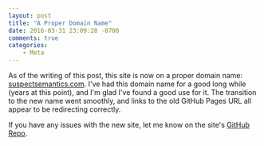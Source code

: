```yaml
---
layout: post
title: "A Proper Domain Name"
date: 2016-03-31 23:09:28 -0700
comments: true
categories: 
    - Meta
---
```


As of the writing of this post, this site is now on a proper domain name:
[suspectsemantics.com](http://www.suspectsemantics.com). I've had this domain
name for a good long while (years at this point), and I'm glad I've found a good
use for it. The transition to the new name went smoothly, and links to the
old GitHub Pages URL all appear to be redirecting correctly.

If you have any issues with the new site, let me know on the site's
[GitHub Repo](https://github.com/andrewbrinker/andrewbrinker.github.io).

